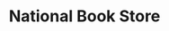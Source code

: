 ---
title: "National Book Store"
url: /dasmarinas/national-book-store-governor-dominador-mangubat-avenue/
shop: books
---